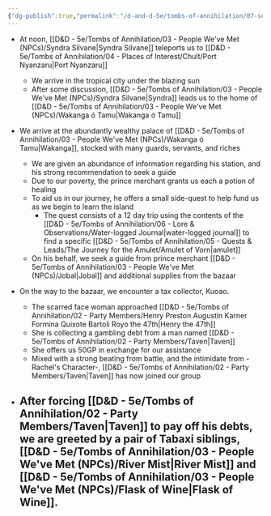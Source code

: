 ```yaml
---
{"dg-publish":true,"permalink":"/d-and-d-5e/tombs-of-annihilation/07-session-notes/session-1/y5-m3-d5/","noteIcon":"","created":"2025-07-16T19:49:41.880-05:00","updated":"2025-08-06T13:10:57.079-05:00"}
---
```


- At noon, [[D&D - 5e/Tombs of Annihilation/03 - People We've Met (NPCs)/Syndra Silvane\|Syndra Silvane]] teleports us to [[D&D - 5e/Tombs of Annihilation/04 - Places of Interest/Chult/Port Nyanzaru\|Port Nyanzaru]]
	- We arrive in the tropical city under the blazing sun
	- After some discussion, [[D&D - 5e/Tombs of Annihilation/03 - People We've Met (NPCs)/Syndra Silvane\|Syndra]] leads us to the home of [[D&D - 5e/Tombs of Annihilation/03 - People We've Met (NPCs)/Wakanga ó Tamu\|Wakanga ó Tamu]]

- We arrive at the abundantly wealthy palace of [[D&D - 5e/Tombs of Annihilation/03 - People We've Met (NPCs)/Wakanga ó Tamu\|Wakanga]], stocked with many guards, servants, and riches
	- We are given an abundance of information regarding his station, and his strong recommendation to seek a guide
	- Due to our poverty, the prince merchant grants us each a potion of healing
	- To aid us in our journey, he offers a small side-quest to help fund us as we begin to learn the island
		- The quest consists of a 12 day trip using the contents of the [[D&D - 5e/Tombs of Annihilation/06 - Lore & Observations/Water-logged Journal\|water-logged journal]] to find a specific [[D&D - 5e/Tombs of Annihilation/05 - Quests & Leads/The Journey for the Amulet/Amulet of Vorn\|amulet]]
	- On his behalf, we seek a guide from prince merchant [[D&D - 5e/Tombs of Annihilation/03 - People We've Met (NPCs)/Jobal\|Jobal]] and additional supplies from the bazaar

- On the way to the bazaar, we encounter a tax collector, Kuoao. 
	- The scarred face woman approached [[D&D - 5e/Tombs of Annihilation/02 - Party Members/Henry Preston Augustin Karner Formina Quixote Bartoli Royo the 47th\|Henry the 47th]]
	- She is collecting a gambling debt from a man named [[D&D - 5e/Tombs of Annihilation/02 - Party Members/Taven\|Taven]]
	- She offers us 50GP in exchange for our assistance
	- Mixed with a strong beating from battle, and the intimidate from -Rachel's Character-, [[D&D - 5e/Tombs of Annihilation/02 - Party Members/Taven\|Taven]] has now joined our group

- After forcing [[D&D - 5e/Tombs of Annihilation/02 - Party Members/Taven\|Taven]] to pay off his debts, we are greeted by a pair of Tabaxi siblings, [[D&D - 5e/Tombs of Annihilation/03 - People We've Met (NPCs)/River Mist\|River Mist]] and [[D&D - 5e/Tombs of Annihilation/03 - People We've Met (NPCs)/Flask of Wine\|Flask of Wine]].
	- 